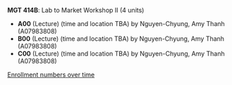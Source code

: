 **MGT 414B**: Lab to Market Workshop II (4 units)

- **A00** (Lecture) (time and location TBA) by Nguyen-Chyung, Amy Thanh (A07983808)
- **B00** (Lecture) (time and location TBA) by Nguyen-Chyung, Amy Thanh (A07983808)
- **C00** (Lecture) (time and location TBA) by Nguyen-Chyung, Amy Thanh (A07983808)

[Enrollment numbers over time](./MGT414B.tsv)
